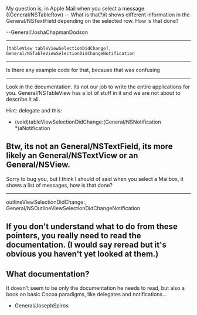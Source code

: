 My question is, in Apple Mail when you select a message ((General/NSTableRow) -- What is that?)it shows different information in the General/NSTextField depending on the selected row. How is that done?

--General/JoshaChapmanDodson

----

    [tableView tableViewSelectionDidChange], General/NSTableViewSelectionDidChangeNotification
----
Is there any example code for that, because that was confusing 

----

Look in the documentation. Its not our job to write the entire applications for you. General/NSTableView has a lot of stuff in it and we are not about to describe it all.

Hint: delegate and this:

    

- (void)tableViewSelectionDidChange:(General/NSNotification *)aNotification



Btw, its not an General/NSTextField, its more likely an General/NSTextView or an General/NSView.
----
Sorry to bug you, but I think I should of said when you select a Mailbox, it shows a list of messages, how is that done?

----

outlineViewSelectionDidChange:, General/NSOutlineViewSelectionDidChangeNotification

If you don't understand what to do from these pointers, you really need to read the documentation. (I would say reread but it's obvious you haven't yet looked at them.)
----
What documentation?
----

It doesn't seem to be only the documentation he needs to read, but also a book on basic Cocoa paradigms, like delegates and notifications...

- General/JosephSpiros